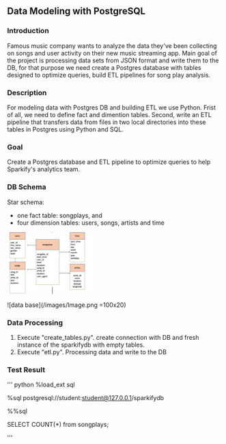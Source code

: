 ## Data Modeling with PostgreSQL 

### Introduction

Famous music company wants to analyze the data they've been collecting on songs and user activity on their new music streaming app. Main goal of the project is processing data sets from JSON format and write them to the DB, for that purpose we need create a Postgres database with tables designed to optimize queries, build ETL pipelines for song play analysis.

### Description 

For modeling data with Postgres DB and building ETL we use Python. Frist of all, we need to define fact and dimention tables. Second, write an ETL pipeline that transfers data from files in two local 
directories into these tables in Postgres using Python and SQL.

### Goal 

Create a Postgres database and ETL pipeline to optimize queries to help Sparkify's analytics team.

### DB Schema

Star schema:

* one fact table: songplays, and
* four dimension tables: users, songs, artists and time



<img src="images/Image.png" width="200" hight = "50" >

![data base](/images/Image.png =100x20)


### Data Processing 
 
 1. Execute "create_tables.py". create connection with DB  and fresh instance of the sparkifydb with empty tables.
 2. Execute "etl.py". Processing data and write to the DB
 
 
### Test Result 

''' python 
%load_ext sql

%sql postgresql://student:student@127.0.0.1/sparkifydb

%%sql

SELECT COUNT(*) from songplays; 

'''